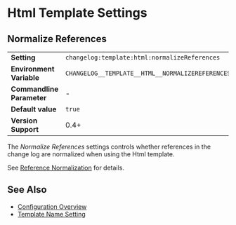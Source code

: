 <!--
  <auto-generated>
    The contents of this file were generated by a tool.
    Any changes to this file will be overwritten.
    To change the content of this file, edit 'html-template.md.scriban'
  </auto-generated>
-->
# Html Template Settings

## Normalize References

<table>
    <tr>
        <td><b>Setting</b></td>
        <td><code>changelog:template:html:normalizeReferences</code></td>
    </tr>
    <tr>
        <td><b>Environment Variable</b></td>
        <td><code>CHANGELOG__TEMPLATE__HTML__NORMALIZEREFERENCES</code></td>
    </tr>
    <tr>
        <td><b>Commandline Parameter</b></td>
        <td>-</td>
    </tr>
    <tr>
        <td><b>Default value</b></td>
        <td>
            <code>true</code>
        </td>
    </tr>
    <tr>
        <td><b>Version Support</b></td>
        <td>0.4+</td>
    </tr>
</table>

The *Normalize References* settings controls whether references in the change log are normalized when using the Html template.

See [Reference Normalization](../../auto-references.md#normalization) for details.

## See Also

- [Configuration Overview](../../configuration.md)
- [Template Name Setting](./template-name.md)